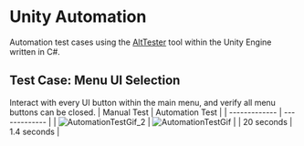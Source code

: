 # Unity Automation
Automation test cases using the [AltTester](https://github.com/alttester/AltTester-Unity-SDK) tool within the Unity Engine written in C#.

## Test Case: Menu UI Selection
Interact with every UI button within the main menu, and verify all menu buttons can be closed.
| Manual Test  | Automation Test |
| ------------- | ------------- |
| ![AutomationTestGif_2](https://github.com/RajSriShanker/Unity-Automation/assets/7788792/c7c5588e-ee36-4796-8d70-029bfe38c855)  | ![AutomationTestGif](https://github.com/RajSriShanker/Unity-Automation/assets/7788792/d32ab72f-3b0c-499f-886d-29ee2b5e73f7)  |
| 20 seconds | 1.4 seconds |


